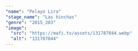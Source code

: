 ```yaml
---
"name": "Pelayo Lira"
"stage_name": "Las hinchas"
"genre": "2015_203"
"image":
  "src": "https://mafi.tv/assets/131787044.webp"
  "alt": "131787044"
---
```

